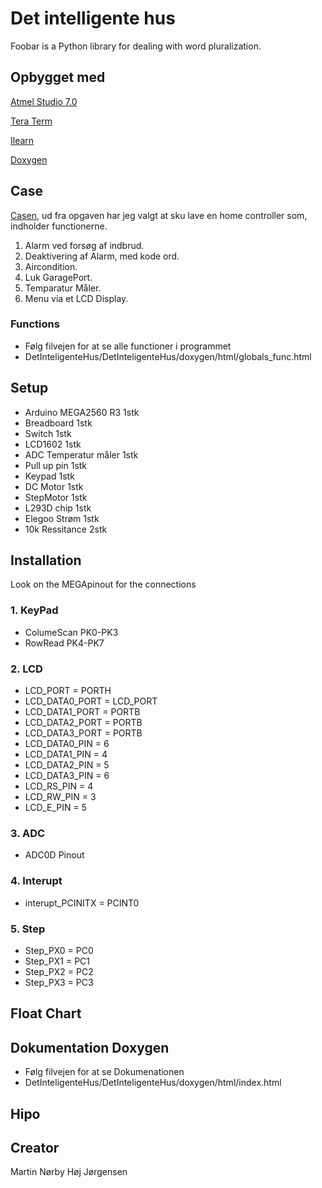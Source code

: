 # Det intelligente hus 

Foobar is a Python library for dealing with word pluralization.

## Opbygget med

[Atmel Studio 7.0](https://www.microchip.com/mplab/avr-support/atmel-studio-7)

[Tera Term](https://tera-term.en.lo4d.com/windows)

[Ilearn](https://ilearn.eucsyd.dk/my/)

[Doxygen](http://www.doxygen.nl/)

## Case

[Casen](https://ilearn.eucsyd.dk/mod/page/view.php?id=166708), ud fra opgaven har jeg valgt at sku lave en home controller som, indholder functionerne.
1. Alarm ved forsøg af indbrud.
2. Deaktivering af Alarm, med kode ord.
3. Aircondition.
4. Luk GaragePort.
5. Temparatur Måler.
6. Menu via et LCD Display.

### Functions

* Følg filvejen for at se alle functioner i programmet
* DetInteligenteHus/DetInteligenteHus/doxygen/html/globals_func.html


## Setup

* Arduino MEGA2560 R3 1stk
* Breadboard 1stk
* Switch 1stk
* LCD1602 1stk
* ADC Temperatur måler 1stk
* Pull up pin 1stk
* Keypad 1stk
* DC Motor 1stk
* StepMotor 1stk
* L293D chip 1stk
* Elegoo Strøm 1stk
* 10k Ressitance 2stk

## Installation
Look on the MEGApinout for the connections
### 1. KeyPad
* ColumeScan PK0-PK3
* RowRead PK4-PK7
### 2. LCD
* LCD_PORT = PORTH
* LCD_DATA0_PORT = LCD_PORT
* LCD_DATA1_PORT = PORTB
* LCD_DATA2_PORT = PORTB
* LCD_DATA3_PORT = PORTB
* LCD_DATA0_PIN = 6
* LCD_DATA1_PIN = 4
* LCD_DATA2_PIN = 5
* LCD_DATA3_PIN = 6
* LCD_RS_PIN = 4
* LCD_RW_PIN = 3
* LCD_E_PIN = 5
### 3. ADC
* ADC0D Pinout
### 4. Interupt
* interupt_PCINITX = PCINT0
### 5. Step 
* Step_PX0 = PC0
* Step_PX1 = PC1
* Step_PX2 = PC2
* Step_PX3 = PC3

## Float Chart

## Dokumentation Doxygen

* Følg filvejen for at se Dokumenationen 
* DetInteligenteHus/DetInteligenteHus/doxygen/html/index.html

## Hipo

## Creator
Martin Nørby Høj Jørgensen
